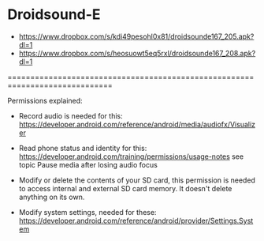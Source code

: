 Droidsound-E 
============
* https://www.dropbox.com/s/kdi49pesohl0x81/droidsounde167_205.apk?dl=1
* https://www.dropbox.com/s/heosuowt5eq5rxl/droidsounde167_208.apk?dl=1

=============================================================================

Permissions explained:
* Record audio is needed for this: https://developer.android.com/reference/android/media/audiofx/Visualizer

* Read phone status and identity for this: https://developer.android.com/training/permissions/usage-notes 
see topic Pause media after losing audio focus

* Modify or delete the contents of your SD card, this permission is needed to access internal and external SD card memory. It doesn't delete anything on its own.

* Modify system settings, needed for these: https://developer.android.com/reference/android/provider/Settings.System
